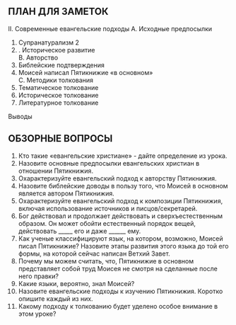 ## ПЛАН ДЛЯ ЗАМЕТОК

II. Современные евангельские подходы
A. Исходные предпосылки	
1. Супранатурализм    	2
2. . Историческое развитие	       
B. Авторство    	
1. Библейские подтверждения    	
2. Моисей написал Пятикнижие «в основном»      
C. Методики толкования	    	
1. Тематическое толкование    	
2. Историческое толкование    	
3. Литературное толкование	  

Выводы 

## ОБЗОРНЫЕ ВОПРОСЫ 

1. Кто такие «евангельские христиане» - дайте определение из урока.   
2. Назовите основные предпосылки евангельских христиан в отношении Пятикнижия.  
3. Охарактеризуйте евангельский подход к авторству Пятикнижия.  
4. Назовите библейские доводы в пользу того, что Моисей в основном является автором Пятикнижия.  
5. Охарактеризуйте евангельский подход к композиции Пятикнижия, включая использование источников и писцов/секретарей.  
6. Бог действовал и продолжает действовать и сверхъестественным образом. Он может обойти естественный порядок вещей, действовать _____ его и даже ______ ему.  
7. Как ученые классифицируют язык, на котором, возможно, Моисей писал Пятикнижие? Назовите этапы развития этого языка до той его формы, на которой сейчас написан Ветхий Завет.  
8. Почему мы можем считать, что, Пятикнижие в основном представляет собой труд Моисея не смотря на сделанные после него правки?  
9. Какие языки, вероятно, знал Моисей?  
10. Назовите евангельские подходы к изучению Пятикнижия. Коротко опишите каждый из них.   
11. Какому подходу к толкованию будет уделено особое внимание в этом уроке? 